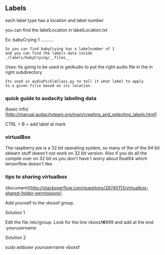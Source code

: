 ## Labels
each label type has a location and label number.

you can find the labelLocation in labelLocation.txt

Ex:
    babyCrying 1
    ..........

    So you can find babyCrying has a labelnumber of 1
    and you can find the labels data inside 
    ./labels/babyCrying/__files__

Uses:
    Its going to be used in getAudio to put the right 
    audio file in the in right subdirectory

    Its used in audioPickleClass.py to tell it what label to apply
    to a given filie based on its location.



### quick guide to audacity labeling data
(basic info)[http://manual.audacityteam.org/man/creating_and_selecting_labels.html]

CTRL + B = add label at mark


### virtualBox
The raspberry pie is a 32 bit operating system, so many of the of the 64 bit sklearn 
stuff doesn't not work on 32 bit version.  Also if you do all the compile over on 
32 bit os you don't have t worry about float64 which tensorflow doesn't like.


### tips to sharing virtualbox

(document)[http://stackoverflow.com/questions/26740113/virtualbox-shared-folder-permissions]

Add yourself to the vboxsf group.

Solution 1

Edit the file /etc/group. Look for the line vboxsf:x:999 and add at the end :yourusername

Solution 2

sudo adduser yourusername vboxsf
